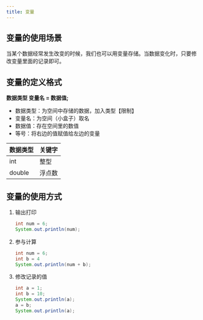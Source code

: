 ```yaml
---
title: 变量
---
```


## 变量的使用场景

当某个数据经常发生改变的时候，我们也可以用变量存储。当数据变化时，只要修改变量里面的记录即可。

## 变量的定义格式

**数据类型  变量名 = 数据值;**

- 数据类型：为空间中存储的数据，加入类型【限制】
- 变量名：为空间（小盒子）取名
- 数据值：存在空间里的数值
- 等号：将右边的值赋值给左边的变量

| 数据类型 | 关键字 |
| -------- | ------ |
| int      | 整型   |
| double   | 浮点数 |

## 变量的使用方式

1. 输出打印

   ```java
   int num = 6;
   System.out.println(num);

2. 参与计算

   ```java
   int num = 6;
   int b = 4
   System.out.println(num + b);
   ```

3. 修改记录的值

   ```java 
   int a = 1;
   int b = 10;
   System.out.println(a);
   a = b;
   System.out.println(a);
   ```

   
